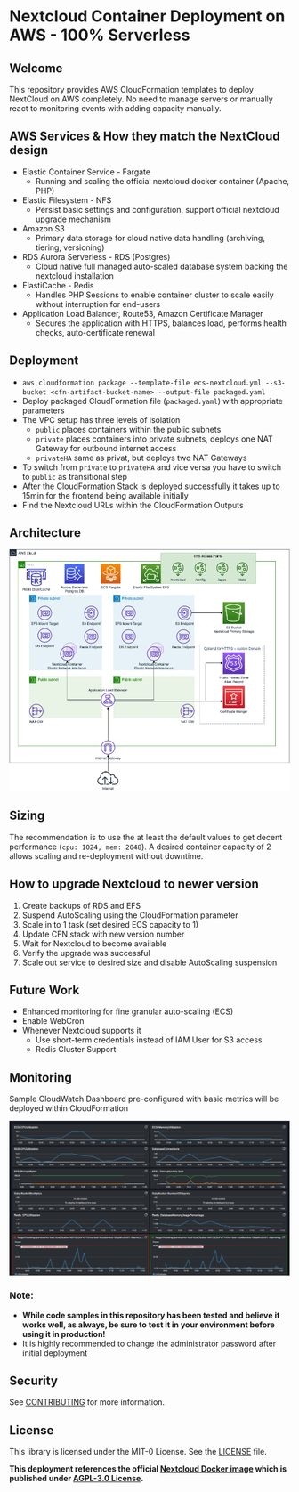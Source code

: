 # Nextcloud Container Deployment on AWS - 100% Serverless

## Welcome

This repository provides AWS CloudFormation templates to deploy NextCloud on AWS completely.
No need to manage servers or manually react to monitoring events with adding capacity manually.

## AWS Services & How they match the NextCloud design

* Elastic Container Service - Fargate
    * Running and scaling the official nextcloud docker container (Apache, PHP)
* Elastic Filesystem - NFS
    * Persist basic settings and configuration, support official nextcloud upgrade mechanism
* Amazon S3
    * Primary data storage for cloud native data handling (archiving, tiering, versioning)
* RDS Aurora Serverless - RDS (Postgres)
    * Cloud native full managed auto-scaled database system backing the nextcloud installation
* ElastiCache - Redis
    * Handles PHP Sessions to enable container cluster to scale easily without interruption for end-users
* Application Load Balancer, Route53, Amazon Certificate Manager
    * Secures the application with HTTPS, balances load, performs health checks, auto-certificate renewal

## Deployment

* `aws cloudformation package --template-file ecs-nextcloud.yml --s3-bucket <cfn-artifact-bucket-name> --output-file packaged.yaml `
* Deploy packaged CloudFormation file (`packaged.yaml`) with appropriate parameters
* The VPC setup has three levels of isolation
  * `public` places containers within the public subnets
  * `private` places containers into private subnets, deploys one NAT Gateway for outbound internet access
  * `privateHA` same as privat, but deploys two NAT Gateways
* To switch from `private` to `privateHA` and vice versa you have to switch to `public` as transitional step
* After the CloudFormation Stack is deployed successfully it takes up to 15min for the frontend being available initially
* Find the Nextcloud URLs within the CloudFormation Outputs

## Architecture

![Architecture Diagram](docs/aws-nextcloud.png)

## Sizing

The recommendation is to use the at least the default values to get decent performance (`cpu: 1024, mem: 2048`).
A desired container capacity of 2 allows scaling and re-deployment without downtime.  

## How to upgrade Nextcloud to newer version

1. Create backups of RDS and EFS
2. Suspend AutoScaling using the CloudFormation parameter
3. Scale in to 1 task (set desired ECS capacity to 1)
4. Update CFN stack with new version number
5. Wait for Nextcloud to become available
6. Verify the upgrade was successful
7. Scale out service to desired size and disable AutoScaling suspension

## Future Work

* Enhanced monitoring for fine granular auto-scaling (ECS)
* Enable WebCron
* Whenever Nextcloud supports it 
  * Use short-term credentials instead of IAM User for S3 access
  * Redis Cluster Support

## Monitoring

Sample CloudWatch Dashboard pre-configured with basic metrics will be deployed within CloudFormation

![CW-Dashboard](docs/cw-dashboard.png)

### Note:

* **While code samples in this repository has been tested and believe it works well, as always, be sure to test it in your environment before using it in production!**
* It is highly recommended to change the administrator password after initial deployment

## Security

See [CONTRIBUTING](CONTRIBUTING.md#security-issue-notifications) for more information.

## License

This library is licensed under the MIT-0 License. See the [LICENSE](LICENSE) file.

**This deployment references the official [Nextcloud Docker image](https://github.com/nextcloud/docker) which is published under [AGPL-3.0 License](https://github.com/nextcloud/docker/blob/master/LICENSE.md).**